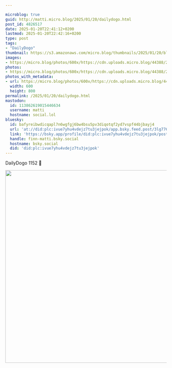 ```yaml
---

microblog: true
guid: http://matti.micro.blog/2025/01/20/dailydogo.html
post_id: 4826517
date: 2025-01-20T22:41:12+0200
lastmod: 2025-01-20T22:42:16+0200
type: post
tags:
- "DailyDogo"
thumbnail: https://s3.amazonaws.com/micro.blog/thumbnails/2025/01/20/blog.martin-haehnel.de/36d9a837ae5e64c14ceb1248de8edd29.png
images:
- https://micro.blog/photos/600x/https://cdn.uploads.micro.blog/44388/2025/26fe9d03c0b84e25842dfc26d1b06a1b.jpg
photos:
- https://micro.blog/photos/600x/https://cdn.uploads.micro.blog/44388/2025/26fe9d03c0b84e25842dfc26d1b06a1b.jpg
photos_with_metadata:
- url: https://micro.blog/photos/600x/https://cdn.uploads.micro.blog/44388/2025/26fe9d03c0b84e25842dfc26d1b06a1b.jpg
  width: 600
  height: 800
permalink: /2025/01/20/dailydogo.html
mastodon:
  id: 113862619015446634
  username: matti
  hostname: social.lol
bluesky:
  id: bafyreibwdicqapl7n6wgfgj6bw4bsu5pv3diqotqf2yd7vspf44bjbayj4
  url: 'at://did:plc:ivue7yhu4vdejz7tu3jejpok/app.bsky.feed.post/3lg776hg2jc24'
  link: 'https://bsky.app/profile/did:plc:ivue7yhu4vdejz7tu3jejpok/post/3lg776hg2jc24'
  handle: finn-matti.bsky.social
  hostname: bsky.social
  did: 'did:plc:ivue7yhu4vdejz7tu3jejpok'
---
```

DailyDogo 1152 🐶

<img src="/media/uploads/2025/26fe9d03c0b84e25842dfc26d1b06a1b.jpg" width="600" alt="" />
